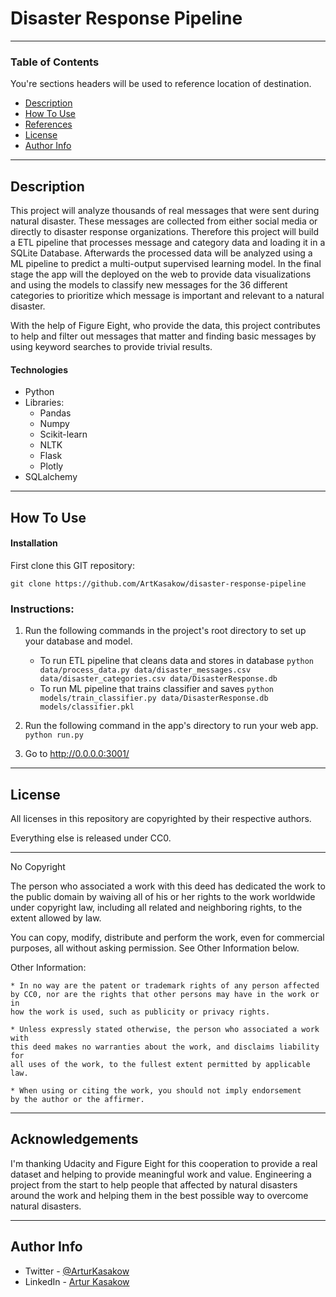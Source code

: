 # Disaster Response Pipeline

---

### Table of Contents
You're sections headers will be used to reference location of destination.

- [Description](#description)
- [How To Use](#how-to-use)
- [References](#references)
- [License](#license)
- [Author Info](#author-info)

---

## Description

This project will analyze thousands of real messages that were sent during natural disaster. These messages are collected from either social media or directly to disaster
response organizations. Therefore this project will build a ETL pipeline that processes message and category data and loading it in a SQLite Database. Afterwards the processed data will be analyzed using a ML pipeline to predict a multi-output supervised learning model. In the final stage the app will the deployed on the web to provide data visualizations and using the models to classify new messages for the 36 different categories to prioritize which message is important and relevant to a natural disaster.

With the help of Figure Eight, who provide the data, this project contributes to help and filter out messages that matter and finding basic messages by using keyword searches to provide trivial results.

#### Technologies

- Python
- Libraries:
    - Pandas
    - Numpy
    - Scikit-learn
    - NLTK
    - Flask
    - Plotly
- SQLalchemy

---

## How To Use

#### Installation

First clone this GIT repository:

`git clone https://github.com/ArtKasakow/disaster-response-pipeline`

### Instructions:
1. Run the following commands in the project's root directory to set up your database and model.

    - To run ETL pipeline that cleans data and stores in database
        `python data/process_data.py data/disaster_messages.csv data/disaster_categories.csv data/DisasterResponse.db`
    - To run ML pipeline that trains classifier and saves
        `python models/train_classifier.py data/DisasterResponse.db models/classifier.pkl`

2. Run the following command in the app's directory to run your web app.
    `python run.py`

3. Go to http://0.0.0.0:3001/

---

## License

All licenses in this repository are copyrighted by their respective authors.

Everything else is released under CC0.

------------------------------------------------------------------------------

No Copyright

The person who associated a work with this deed has dedicated the work to the
public domain by waiving all of his or her rights to the work worldwide under
copyright law, including all related and neighboring rights,
to the extent allowed by law.

You can copy, modify, distribute and perform the work, even for commercial
purposes, all without asking permission. See Other Information below.

Other Information:

    * In no way are the patent or trademark rights of any person affected
    by CC0, nor are the rights that other persons may have in the work or in
    how the work is used, such as publicity or privacy rights.

    * Unless expressly stated otherwise, the person who associated a work with
    this deed makes no warranties about the work, and disclaims liability for
    all uses of the work, to the fullest extent permitted by applicable law.

    * When using or citing the work, you should not imply endorsement
    by the author or the affirmer.


---

## Acknowledgements

I'm thanking Udacity and Figure Eight for this cooperation to provide a real dataset and helping to provide meaningful work and value.
Engineering a project from the start to help people that affected by natural disasters around the work and helping them in the best possible way to overcome natural disasters.

---

## Author Info

- Twitter - [@ArturKasakow](https://twitter.com/arturkasakow)
- LinkedIn - [Artur Kasakow](https://linkedin.com/in/arturkasakow/)
